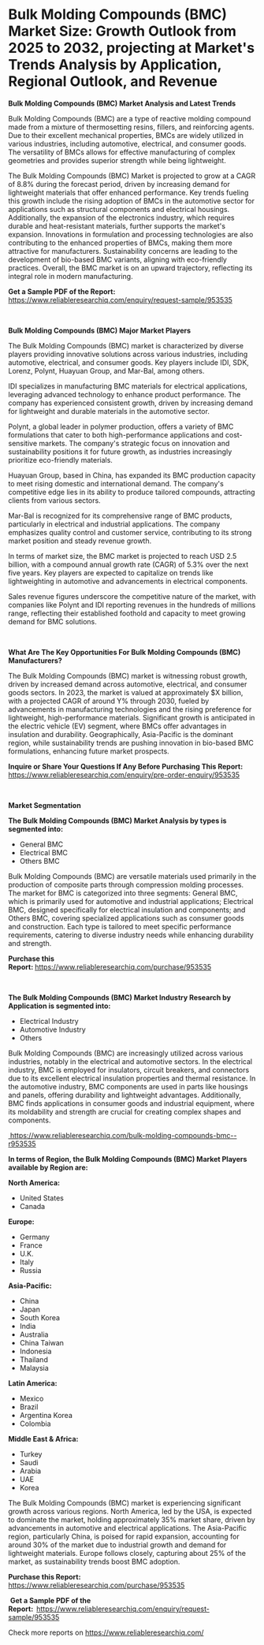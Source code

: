 <p><h1>Bulk Molding Compounds (BMC) Market Size: Growth Outlook from 2025 to 2032, projecting at Market's Trends Analysis by Application, Regional Outlook, and Revenue</h1></p><p><strong>Bulk Molding Compounds (BMC) Market Analysis and Latest Trends</strong></p>
<p><p>Bulk Molding Compounds (BMC) are a type of reactive molding compound made from a mixture of thermosetting resins, fillers, and reinforcing agents. Due to their excellent mechanical properties, BMCs are widely utilized in various industries, including automotive, electrical, and consumer goods. The versatility of BMCs allows for effective manufacturing of complex geometries and provides superior strength while being lightweight.</p><p>The Bulk Molding Compounds (BMC) Market is projected to grow at a CAGR of 8.8% during the forecast period, driven by increasing demand for lightweight materials that offer enhanced performance. Key trends fueling this growth include the rising adoption of BMCs in the automotive sector for applications such as structural components and electrical housings. Additionally, the expansion of the electronics industry, which requires durable and heat-resistant materials, further supports the market's expansion. Innovations in formulation and processing technologies are also contributing to the enhanced properties of BMCs, making them more attractive for manufacturers. Sustainability concerns are leading to the development of bio-based BMC variants, aligning with eco-friendly practices. Overall, the BMC market is on an upward trajectory, reflecting its integral role in modern manufacturing.</p></p>
<p><strong>Get a Sample PDF of the Report:&nbsp;</strong> <a href="https://www.reliableresearchiq.com/enquiry/request-sample/953535?utm_campaign=1842&utm_medium=2&utm_source=Github&utm_content=ia&utm_term=01022025&utm_id=bulk-molding-compounds-bmc">https://www.reliableresearchiq.com/enquiry/request-sample/953535</a></p>
<p>&nbsp;</p>
<p><strong>Bulk Molding Compounds (BMC) Major Market Players</strong></p>
<p><p>The Bulk Molding Compounds (BMC) market is characterized by diverse players providing innovative solutions across various industries, including automotive, electrical, and consumer goods. Key players include IDI, SDK, Lorenz, Polynt, Huayuan Group, and Mar-Bal, among others.</p><p>IDI specializes in manufacturing BMC materials for electrical applications, leveraging advanced technology to enhance product performance. The company has experienced consistent growth, driven by increasing demand for lightweight and durable materials in the automotive sector. </p><p>Polynt, a global leader in polymer production, offers a variety of BMC formulations that cater to both high-performance applications and cost-sensitive markets. The company's strategic focus on innovation and sustainability positions it for future growth, as industries increasingly prioritize eco-friendly materials.</p><p>Huayuan Group, based in China, has expanded its BMC production capacity to meet rising domestic and international demand. The company's competitive edge lies in its ability to produce tailored compounds, attracting clients from various sectors.</p><p>Mar-Bal is recognized for its comprehensive range of BMC products, particularly in electrical and industrial applications. The company emphasizes quality control and customer service, contributing to its strong market position and steady revenue growth.</p><p>In terms of market size, the BMC market is projected to reach USD 2.5 billion, with a compound annual growth rate (CAGR) of 5.3% over the next five years. Key players are expected to capitalize on trends like lightweighting in automotive and advancements in electrical components. </p><p>Sales revenue figures underscore the competitive nature of the market, with companies like Polynt and IDI reporting revenues in the hundreds of millions range, reflecting their established foothold and capacity to meet growing demand for BMC solutions.</p></p>
<p>&nbsp;</p>
<p><strong>What Are The Key Opportunities For Bulk Molding Compounds (BMC) Manufacturers?</strong></p>
<p><p>The Bulk Molding Compounds (BMC) market is witnessing robust growth, driven by increased demand across automotive, electrical, and consumer goods sectors. In 2023, the market is valued at approximately $X billion, with a projected CAGR of around Y% through 2030, fueled by advancements in manufacturing technologies and the rising preference for lightweight, high-performance materials. Significant growth is anticipated in the electric vehicle (EV) segment, where BMCs offer advantages in insulation and durability. Geographically, Asia-Pacific is the dominant region, while sustainability trends are pushing innovation in bio-based BMC formulations, enhancing future market prospects.</p></p>
<p><strong>Inquire or Share Your Questions If Any Before Purchasing This Report:</strong> <a href="https://www.reliableresearchiq.com/enquiry/pre-order-enquiry/953535?utm_campaign=1842&utm_medium=2&utm_source=Github&utm_content=ia&utm_term=01022025&utm_id=bulk-molding-compounds-bmc">https://www.reliableresearchiq.com/enquiry/pre-order-enquiry/953535</a></p>
<p>&nbsp;</p>
<p><strong>Market Segmentation</strong></p>
<p><strong>The Bulk Molding Compounds (BMC) Market Analysis by types is segmented into:</strong></p>
<p><ul><li>General BMC</li><li>Electrical BMC</li><li>Others BMC</li></ul></p>
<p><p>Bulk Molding Compounds (BMC) are versatile materials used primarily in the production of composite parts through compression molding processes. The market for BMC is categorized into three segments: General BMC, which is primarily used for automotive and industrial applications; Electrical BMC, designed specifically for electrical insulation and components; and Others BMC, covering specialized applications such as consumer goods and construction. Each type is tailored to meet specific performance requirements, catering to diverse industry needs while enhancing durability and strength.</p></p>
<p><strong>Purchase this Report:&nbsp;</strong><a href="https://www.reliableresearchiq.com/purchase/953535?utm_campaign=1842&utm_medium=2&utm_source=Github&utm_content=ia&utm_term=01022025&utm_id=bulk-molding-compounds-bmc">https://www.reliableresearchiq.com/purchase/953535</a></p>
<p>&nbsp;</p>
<p><strong>The Bulk Molding Compounds (BMC) Market Industry Research by Application is segmented into:</strong></p>
<p><ul><li>Electrical Industry</li><li>Automotive Industry</li><li>Others</li></ul></p>
<p><p>Bulk Molding Compounds (BMC) are increasingly utilized across various industries, notably in the electrical and automotive sectors. In the electrical industry, BMC is employed for insulators, circuit breakers, and connectors due to its excellent electrical insulation properties and thermal resistance. In the automotive industry, BMC components are used in parts like housings and panels, offering durability and lightweight advantages. Additionally, BMC finds applications in consumer goods and industrial equipment, where its moldability and strength are crucial for creating complex shapes and components.</p></p>
<p><a href="https://www.reliableresearchiq.com/bulk-molding-compounds-bmc--r953535?utm_campaign=1842&utm_medium=2&utm_source=Github&utm_content=ia&utm_term=01022025&utm_id=bulk-molding-compounds-bmc">&nbsp;https://www.reliableresearchiq.com/bulk-molding-compounds-bmc--r953535</a></p>
<p><strong>In terms of Region, the Bulk Molding Compounds (BMC) Market Players available by Region are:</strong></p>
<p>
    <p> <strong> North America: </strong>
        <ul>
            <li>United States</li>
            <li>Canada</li>
        </ul>
        </p> 
    <p> <strong> Europe: </strong>
        <ul>
            <li>Germany</li>
            <li>France</li>
            <li>U.K.</li>
            <li>Italy</li>
            <li>Russia</li>
        </ul>
        </p> 
    <p> <strong> Asia-Pacific: </strong>
        <ul>
            <li>China</li>
            <li>Japan</li>
            <li>South Korea</li>
            <li>India</li>
            <li>Australia</li>
            <li>China Taiwan</li>
            <li>Indonesia</li>
            <li>Thailand</li>
            <li>Malaysia</li>
        </ul>
        </p> 
    <p> <strong> Latin America: </strong>
        <ul>
            <li>Mexico</li>
            <li>Brazil</li>
            <li>Argentina Korea</li>
            <li>Colombia</li>
        </ul>
        </p> 
    <p> <strong> Middle East & Africa: </strong>
        <ul>
            <li>Turkey</li>
            <li>Saudi</li>
            <li>Arabia</li>
            <li>UAE</li>
            <li>Korea</li>
        </ul>
    </p>
    </p>
<p><p>The Bulk Molding Compounds (BMC) market is experiencing significant growth across various regions. North America, led by the USA, is expected to dominate the market, holding approximately 35% market share, driven by advancements in automotive and electrical applications. The Asia-Pacific region, particularly China, is poised for rapid expansion, accounting for around 30% of the market due to industrial growth and demand for lightweight materials. Europe follows closely, capturing about 25% of the market, as sustainability trends boost BMC adoption.</p></p>
<p><strong>Purchase this Report: </strong><a href="https://www.reliableresearchiq.com/purchase/953535?utm_campaign=1842&utm_medium=2&utm_source=Github&utm_content=ia&utm_term=01022025&utm_id=bulk-molding-compounds-bmc">https://www.reliableresearchiq.com/purchase/953535</a></p>
<p>&nbsp;<strong>Get a Sample PDF of the Report:&nbsp;&nbsp;</strong><a href="https://www.reliableresearchiq.com/enquiry/request-sample/953535?utm_campaign=1842&utm_medium=2&utm_source=Github&utm_content=ia&utm_term=01022025&utm_id=bulk-molding-compounds-bmc">https://www.reliableresearchiq.com/enquiry/request-sample/953535</a></p>
<p><strong></strong></p>
<p>Check more reports on <a href="https://www.reliableresearchiq.com/?utm_campaign=1842&utm_medium=2&utm_source=Github&utm_content=ia&utm_term=01022025&utm_id=bulk-molding-compounds-bmc">https://www.reliableresearchiq.com/</a></p>
